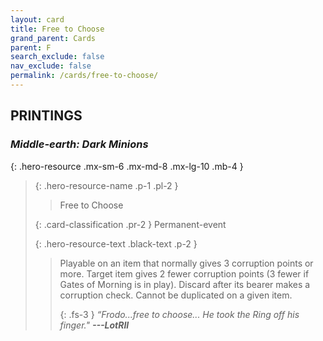 ```yaml
---
layout: card
title: Free to Choose
grand_parent: Cards
parent: F
search_exclude: false
nav_exclude: false
permalink: /cards/free-to-choose/
---
```


## PRINTINGS


### _Middle-earth: Dark Minions_

{: .hero-resource .mx-sm-6 .mx-md-8 .mx-lg-10 .mb-4 }
> {: .hero-resource-name .p-1 .pl-2 }
> > <div class="card-mp"></div>
> > <div class="card-name">Free to Choose</div>
>
> {: .card-classification .pr-2 }
> Permanent-event
>
> {: .hero-resource-text .black-text .p-2 }
> > Playable on an item that normally gives 3 corruption points or more. Target item gives 2 fewer corruption points (3 fewer if Gates of Morning is in play). Discard after its bearer makes a corruption check. Cannot be duplicated on a given item. 
> > 
> > {: .fs-3 } 
> > _“Frodo...free to choose... He took the Ring off his finger."_ ***---&#65279;LotRII*** 
> 
